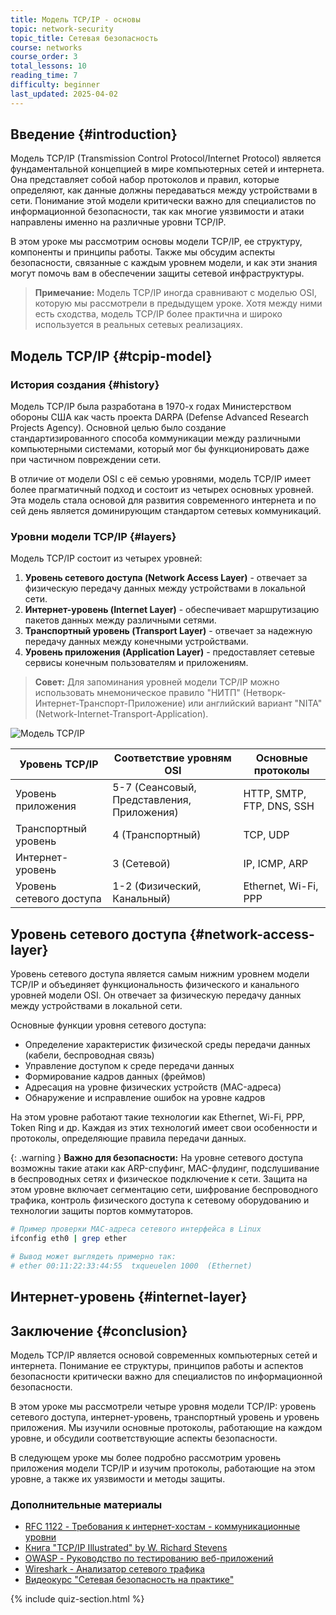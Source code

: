 ```yaml
---
title: Модель TCP/IP - основы
topic: network-security
topic_title: Сетевая безопасность
course: networks
course_order: 3
total_lessons: 10
reading_time: 7
difficulty: beginner
last_updated: 2025-04-02
---
```


## Введение {#introduction}

Модель TCP/IP (Transmission Control Protocol/Internet Protocol) является фундаментальной концепцией в мире компьютерных сетей и интернета. Она представляет собой набор протоколов и правил, которые определяют, как данные должны передаваться между устройствами в сети. Понимание этой модели критически важно для специалистов по информационной безопасности, так как многие уязвимости и атаки направлены именно на различные уровни TCP/IP.

В этом уроке мы рассмотрим основы модели TCP/IP, ее структуру, компоненты и принципы работы. Также мы обсудим аспекты безопасности, связанные с каждым уровнем модели, и как эти знания могут помочь вам в обеспечении защиты сетевой инфраструктуры.

> **Примечание:** Модель TCP/IP иногда сравнивают с моделью OSI, которую мы рассмотрели в предыдущем уроке. Хотя между ними есть сходства, модель TCP/IP более практична и широко используется в реальных сетевых реализациях.

## Модель TCP/IP {#tcpip-model}

### История создания {#history}

Модель TCP/IP была разработана в 1970-х годах Министерством обороны США как часть проекта DARPA (Defense Advanced Research Projects Agency). Основной целью было создание стандартизированного способа коммуникации между различными компьютерными системами, который мог бы функционировать даже при частичном повреждении сети.

В отличие от модели OSI с её семью уровнями, модель TCP/IP имеет более прагматичный подход и состоит из четырех основных уровней. Эта модель стала основой для развития современного интернета и по сей день является доминирующим стандартом сетевых коммуникаций.

### Уровни модели TCP/IP {#layers}

Модель TCP/IP состоит из четырех уровней:

1. **Уровень сетевого доступа (Network Access Layer)** - отвечает за физическую передачу данных между устройствами в локальной сети.
2. **Интернет-уровень (Internet Layer)** - обеспечивает маршрутизацию пакетов данных между различными сетями.
3. **Транспортный уровень (Transport Layer)** - отвечает за надежную передачу данных между конечными устройствами.
4. **Уровень приложения (Application Layer)** - предоставляет сетевые сервисы конечным пользователям и приложениям.

> **Совет:** Для запоминания уровней модели TCP/IP можно использовать мнемоническое правило "НИТП" (Нетворк-Интернет-Транспорт-Приложение) или английский вариант "NITA" (Network-Internet-Transport-Application).

![Модель TCP/IP](/assets/images/diagrams/tcpip-model.png)

| Уровень TCP/IP | Соответствие уровням OSI | Основные протоколы |
|----------------|--------------------------|-------------------|
| Уровень приложения | 5-7 (Сеансовый, Представления, Приложения) | HTTP, SMTP, FTP, DNS, SSH |
| Транспортный уровень | 4 (Транспортный) | TCP, UDP |
| Интернет-уровень | 3 (Сетевой) | IP, ICMP, ARP |
| Уровень сетевого доступа | 1-2 (Физический, Канальный) | Ethernet, Wi-Fi, PPP |

## Уровень сетевого доступа {#network-access-layer}

Уровень сетевого доступа является самым нижним уровнем модели TCP/IP и объединяет функциональность физического и канального уровней модели OSI. Он отвечает за физическую передачу данных между устройствами в локальной сети.

Основные функции уровня сетевого доступа:
* Определение характеристик физической среды передачи данных (кабели, беспроводная связь)
* Управление доступом к среде передачи данных
* Формирование кадров данных (фреймов)
* Адресация на уровне физических устройств (MAC-адреса)
* Обнаружение и исправление ошибок на уровне кадров

На этом уровне работают такие технологии как Ethernet, Wi-Fi, PPP, Token Ring и др. Каждая из этих технологий имеет свои особенности и протоколы, определяющие правила передачи данных.

{: .warning }
**Важно для безопасности:** На уровне сетевого доступа возможны такие атаки как ARP-спуфинг, MAC-флудинг, подслушивание в беспроводных сетях и физическое подключение к сети. Защита на этом уровне включает сегментацию сети, шифрование беспроводного трафика, контроль физического доступа к сетевому оборудованию и технологии защиты портов коммутаторов.

```bash
# Пример проверки MAC-адреса сетевого интерфейса в Linux
ifconfig eth0 | grep ether

# Вывод может выглядеть примерно так:
# ether 00:11:22:33:44:55  txqueuelen 1000  (Ethernet)
```

## Интернет-уровень {#internet-layer}

<!-- Остальной контент урока... -->

## Заключение {#conclusion}

Модель TCP/IP является основой современных компьютерных сетей и интернета. Понимание ее структуры, принципов работы и аспектов безопасности критически важно для специалистов по информационной безопасности.

В этом уроке мы рассмотрели четыре уровня модели TCP/IP: уровень сетевого доступа, интернет-уровень, транспортный уровень и уровень приложения. Мы изучили основные протоколы, работающие на каждом уровне, и обсудили соответствующие аспекты безопасности.

В следующем уроке мы более подробно рассмотрим уровень приложения модели TCP/IP и изучим протоколы, работающие на этом уровне, а также их уязвимости и методы защиты.

### Дополнительные материалы

* [RFC 1122 - Требования к интернет-хостам - коммуникационные уровни](https://tools.ietf.org/html/rfc1122)
* [Книга "TCP/IP Illustrated" by W. Richard Stevens](https://www.amazon.com/TCP-Illustrated-Vol-Addison-Wesley-Professional/dp/0201633469)
* [OWASP - Руководство по тестированию веб-приложений](https://owasp.org/www-project-web-security-testing-guide/)
* [Wireshark - Анализатор сетевого трафика](https://www.wireshark.org/)
* [Видеокурс "Сетевая безопасность на практике"](#)

{% include quiz-section.html %}